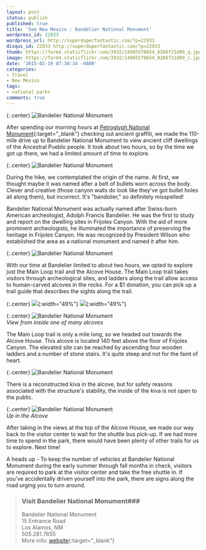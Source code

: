 ```yaml
---
layout: post
status: publish
published: true
title: 'See New Mexico : Bandelier National Monument'
wordpress_id: 22933
wordpress_url: http://superduperfantastic.com/?p=22933
disqus_id: 22933 http://superduperfantastic.com/?p=22933
thumb: https://farm4.staticflickr.com/3932/14985576654_0266f21d09_q.jpg
image: https://farm4.staticflickr.com/3932/14985576654_0266f21d09_c.jpg
date: '2015-02-19 07:30:34 -0800'
categories:
- Travel
- New Mexico
tags:
- national parks
comments: true
---
```

{:.center}
![Bandelier National Monument](https://farm4.staticflickr.com/3956/15420193588_21e4225e8a_c.jpg)

After spending our morning hours at [Petroglyph National Monument](http://superduperfantastic.com/new-mexico-petroglyph-national-monument/22931/ "See New Mexico : Petroglyph National Monument"){:target="_blank"} checking out ancient graffiti, we made the 110-mile drive up to Bandelier National Monument to view ancient cliff dwellings of the Ancestral Pueblo people. It took about two hours, so by the time we got up there, we had a limited amount of time to explore.

{:.center}
![Bandelier National Monument](https://farm4.staticflickr.com/3934/15607148462_2c262c91b8_c.jpg)

During the hike, we contemplated the origin of the name. At first, we thought maybe it was named after a belt of bullets worn across the body. Clever and creative (those canyon walls do look like they've got bullet holes all along them), but incorrect. It's "bandolier," so definitely misspelled!

Bandelier National Monument was actually named after Swiss-born American archeologist, Adolph Francis Bandelier. He was the first to study and report on the dwelling sites in Frijoles Canyon. With the aid of more prominent archeologists, he illuminated the importance of preserving the heritage in Frijoles Canyon. He was recognized by President Wilson who established the area as a national monument and named it after him.

{:.center}
![Bandelier National Monument](https://farm6.staticflickr.com/5606/15606305885_7f9d682989_c.jpg)

With our time at Bandelier limited to about two hours, we opted to explore just the Main Loop trail and the Alcove House. The Main Loop trail takes visitors through archeological sites, and ladders along the trail allow access to human-carved alcoves in the rocks. For a $1 donation, you can pick up a trail guide that describes the sights along the trail.

{:.center}
![](https://farm6.staticflickr.com/5598/14985569574_03afdb01fe_z.jpg){:width="49%"} ![](https://farm4.staticflickr.com/3941/15419671459_95c2878393_z.jpg){:width="49%"}

{:.center}
![Bandelier National Monument](https://farm4.staticflickr.com/3932/14985576654_0266f21d09_c.jpg)  
_View from inside one of many alcoves_

The Main Loop trail is only a mile long, so we headed out towards the Alcove House. This alcove is located 140 feet above the floor of Frijoles Canyon. The elevated site can be reached by ascending four wooden ladders and a number of stone stairs. It's quite steep and not for the faint of heart.

{:.center}
![Bandelier National Monument](https://farm8.staticflickr.com/7438/16388753247_93e12006f6_b.jpg)

There is a reconstructed kiva in the alcove, but for safety reasons associated with the structure's stability, the inside of the kiva is not open to the public.

{:.center}
![Bandelier National Monument](https://farm6.staticflickr.com/5611/15420323537_f28c5f5669_c.jpg)  
_Up in the Alcove_

After taking in the views at the top of the Alcove House, we made our way back to the visitor center to wait for the shuttle bus pick-up. If we had more time to spend in the park, there would have been plenty of other trails for us to explore. Next time!

A heads up - To keep the number of vehicles at Bandelier National Monument during the early summer through fall months in check, visitors are required to park at the visitor center and take the free shuttle in. If you've accidentally driven yourself into the park, there are signs along the road urging you to turn around.

>### Visit Bandelier National Monument###
>
>Bandelier National Monument  
>15 Entrance Road  
>Los Alamos, NM  
>505.281.7655  
>More info: [website](http://www.nps.gov/band/index.htm){:target="_blank"}
